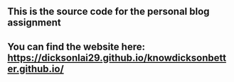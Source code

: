 ## This is the source code for the personal blog assignment

## You can find the website here: https://dicksonlai29.github.io/knowdicksonbetter.github.io/
